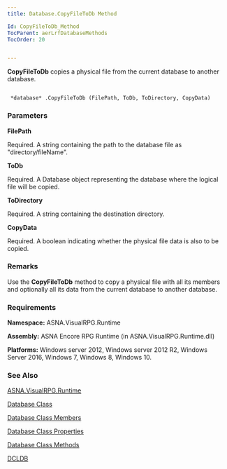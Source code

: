 ```yaml
---
title: Database.CopyFileToDb Method

Id: CopyFileToDb_Method
TocParent: aerLrfDatabaseMethods
TocOrder: 20


---
```


**CopyFileToDb** copies a physical file from the current database to another database. 

```

 *database* .CopyFileToDb (FilePath, ToDb, ToDirectory, CopyData)
```

### Parameters

**FilePath** 

Required.  A string containing the path to the database file
                as "directory/fileName".


**ToDb** 

Required.  A Database object representing the database where the logical file
                will be copied.


**ToDirectory** 

Required.  A string containing the destination
                directory.


**CopyData** 

Required.  A boolean indicating whether the
                physical file data is also to be copied.


### Remarks
Use the **CopyFileToDb** method to copy a physical file with all its members and optionally all its data from the current database to another database. 

### Requirements
**Namespace:** ASNA.VisualRPG.Runtime 

**Assembly:** ASNA Encore RPG Runtime (in ASNA.VisualRPG.Runtime.dll) 

**Platforms:** Windows server 2012, Windows server 2012 R2, Windows Server 2016, Windows 7, Windows 8, Windows 10. 

### See Also
[ASNA.VisualRPG.Runtime](aerLrfRuntimeNamespace.html)

[Database Class](aerLrfDatabaseClass.html)

[Database Class Members](aerLrfDatabaseMembers.html)

[Database Class Properties](aerLrfDatabasePropertiesMain.html)

[Database Class Methods](aerLrfDatabaseMethods.html)

[DCLDB](DCLDB.html) 
